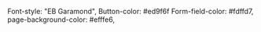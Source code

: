 Font-style: "EB Garamond",
Button-color: #ed9f6f
Form-field-color: #fdffd7,
page-background-color: #efffe6,